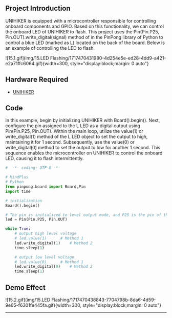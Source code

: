 ## **Project Introduction**
UNIHIKER is equipped with a microcontroller responsible for controlling onboard components and GPIO. Based on this functionality, we can control the onboard LED of UNIHIKER to flash. This project uses the Pin(Pin.P25, Pin.OUT).write_digital(signal) method of in the PinPong library of Python to control a blue LED (marked as L) located on the back of the board.
Below is an example of controlling the LED to flash.  

![15.1.gif](img/15.LED Flashing/1717470431980-4d254e5e-ed28-4dd9-a421-e2a71ffc6064.gif){width=300, style="display:block;margin: 0 auto"}  


## **Hardware Required**

- [UNIHIKER](https://www.dfrobot.com/product-2691.html)  

## **Code**
In this example, begin by initializing UNIHIKER with Board().begin(). Next, configure the pin assigned to the L LED as a digital output using Pin(Pin.P25, Pin.OUT). Within the main loop, utilize the value(1) or write_digital(1) method of the L LED object to set the output to high, maintaining it for 1 second. Subsequently, use the value(0) or write_digital(0) method to set the output to low for another 1 second. This sequence enables the microcontroller on UNIHIKER to control the onboard LED, causing it to flash intermittently.  

```python
#  -*- coding: UTF-8 -*-

# MindPlus
# Python
from pinpong.board import Board,Pin
import time

# initialization
Board().begin()

# The pin is initialized to level output mode, and P25 is the pin of the L light
led = Pin(Pin.P25, Pin.OUT)

while True:
    # output high level voltage
    # led.value(1)		# Method 1
    led.write_digital(1)	# Method 2
    time.sleep(1)

    # output low level voltage
    # led.value(0)		# Method 1
    led.write_digital(0)	# Method 2
    time.sleep(1)
```  

## **Demo Effect**

![15.2.gif](img/15.LED Flashing/1717470438843-7704798b-8da6-4d59-9e65-f6301fe445fa.gif){width=300, style="display:block;margin: 0 auto"}  

---  



